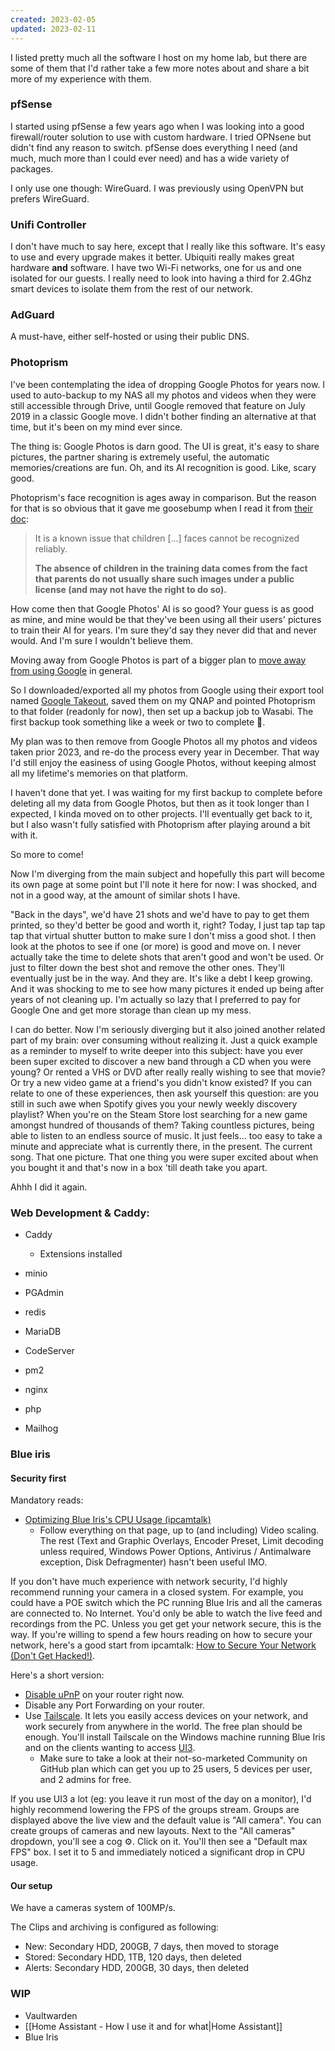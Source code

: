 ```yaml
---
created: 2023-02-05
updated: 2023-02-11
---
```

I listed pretty much all the software I host on my home lab, but there are some of them that I'd rather take a few more notes about and share a bit more of my experience with them.

### pfSense
I started using pfSense a few years ago when I was looking into a good firewall/router solution to use with custom hardware. I tried OPNsene but didn't find any reason to switch. pfSense does everything I need (and much, much more than I could ever need) and has a wide variety of packages. 

I only use one though: WireGuard. I was previously using OpenVPN but prefers WireGuard.

### Unifi Controller
I don't have much to say here, except that I really like this software. It's easy to use and every upgrade makes it better. Ubiquiti really makes great hardware **and** software. I have two Wi-Fi networks, one for us and one isolated for our guests. I really need to look into having a third for 2.4Ghz smart devices to isolate them from the rest of our network. 

### AdGuard
A must-have, either self-hosted or using their public DNS. 

### Photoprism
I've been contemplating the idea of dropping Google Photos for years now. I used to auto-backup to my NAS all my photos and videos when they were still accessible through Drive, until Google removed that feature on July 2019 in a classic Google move. I didn't bother finding an alternative at that time, but it's been on my mind ever since.

The thing is: Google Photos is darn good. The UI is great, it's easy to share pictures, the partner sharing is extremely useful, the automatic memories/creations are fun. Oh, and its AI recognition is good. Like, scary good. 

Photoprism's face recognition is ages away in comparison. But the reason for that is so obvious that it gave me goosebump when I read it from [their doc](https://docs.photoprism.app/user-guide/organize/people/#asian-faces-and-children):

>It is a known issue that children [...] faces cannot be recognized reliably. 
>
>**The absence of children in the training data comes from the fact that parents do not usually share such images under a public license (and may not have the right to do so).**

How come then that Google Photos' AI is so good? Your guess is as good as mine, and mine would be that they've been using all their users' pictures to train their AI for years. I'm sure they'd say they never did that and never would. And I'm sure I wouldn't believe them.

Moving away from Google Photos is part of a bigger plan to [move away from using Google](From%20the%20Google%20Ecosystem%20to%20kinda%20self-hosted.md) in general.

So I downloaded/exported all my photos from Google using their export tool named [Google Takeout](https://takeout.google.com/), saved them on my QNAP and pointed Photoprism to that folder (readonly for now), then set up a backup job to Wasabi. The first backup took something like a week or two to complete 😬.

My plan was to then remove from Google Photos all my photos and videos taken prior 2023, and re-do the process every year in December. That way I'd still enjoy the easiness of using Google Photos, without keeping almost all my lifetime's memories on that platform.

I haven't done that yet. I was waiting for my first backup to complete before deleting all my data from Google Photos, but then as it took longer than I expected, I kinda moved on to other projects. I'll eventually get back to it, but I also wasn't fully satisfied with Photoprism after playing around a bit with it.

So more to come!

Now I'm diverging from the main subject and hopefully this part will become its own page at some point but I'll note it here for now: I was shocked, and not in a good way, at the amount of similar shots I have.

"Back in the days", we'd have 21 shots and we'd have to pay to get them printed, so they'd better be good and worth it, right? Today, I just tap tap tap tap that virtual shutter button to make sure I don't miss a good shot. I then look at the photos to see if one (or more) is good and move on. I never actually take the time to delete shots that aren't good and won't be used. Or just to filter down the best shot and remove the other ones. They'll eventually just be in the way. And they are. It's like a debt I keep growing. And it was shocking to me to see how many pictures it ended up being after years of not cleaning up. I'm actually so lazy that I preferred to pay for Google One and get more storage than clean up my mess.

I can do better. Now I'm seriously diverging but it also joined another related part of my brain: over consuming without realizing it. Just a quick example as a reminder to myself to write deeper into this subject: have you ever been super excited to discover a new band through a CD when you were young? Or rented a VHS or DVD after really really wishing to see that movie? Or try a new video game at a friend's you didn't know existed? If you can relate to one of these experiences, then ask yourself this question: are you still in such awe when Spotify gives you your newly weekly discovery playlist? When you're on the Steam Store lost searching for a new game amongst hundred of thousands of them? Taking countless pictures, being able to listen to an endless source of music. It just feels... too easy to take a minute and appreciate what is currently there, in the present. The current song. That one picture. That one thing you were super excited about when you bought it and that's now in a box 'till death take you apart.

Ahhh I did it again.

### Web Development & Caddy: 
- Caddy
	- Extensions installed

- minio
- PGAdmin
- redis
- MariaDB
- CodeServer
- pm2
- nginx
- php
- Mailhog

### Blue iris
#### Security first
Mandatory reads:
- [Optimizing Blue Iris's CPU Usage (ipcamtalk)](https://ipcamtalk.com/wiki/optimizing-blue-iris-s-cpu-usage/)
	- Follow everything on that page, up to (and including) Video scaling. The rest (Text and Graphic Overlays, Encoder Preset, Limit decoding unless required, Windows Power Options, Antivirus / Antimalware exception, Disk Defragmenter) hasn't been useful IMO.

If you don't have much experience with network security, I'd highly recommend running your camera in a closed system. For example, you could have a POE switch which the PC running Blue Iris and all the cameras are connected to. No Internet. You'd only be able to watch the live feed and recordings from the PC. Unless you get get your network secure, this is the way. If you're willing to spend a few hours reading on how to secure your network, here's a good start from ipcamtalk: [How to Secure Your Network (Don't Get Hacked!)](https://ipcamtalk.com/wiki/how-to-secure-your-network-don-t-get-hacked/).

Here's a short version:
- [Disable uPnP](https://lifehacker.com/disable-upnp-on-your-wireless-router-already-1844012366) on your router right now.
- Disable any Port Forwarding on your router.
- Use [Tailscale](https://tailscale.com/). It lets you easily access devices on your network, and work securely from anywhere in the world. The free plan should be enough. You'll install Tailscale on the Windows machine running Blue Iris and on the clients wanting to access [UI3](https://ipcamtalk.com/threads/blue-iris-ui3.23528/).
	- Make sure to take a look at their not-so-marketed Community on GitHub plan which can get you up to 25 users, 5 devices per user, and 2 admins for free.

If you use UI3 a lot (eg: you leave it run most of the day on a monitor), I'd highly recommend lowering the FPS of the groups stream. Groups are displayed above the live view and the default value is "All camera". You can create groups of cameras and new layouts. Next to the "All cameras" dropdown, you'll see a cog ⚙️. Click on it. You'll then see a "Default max FPS" box. I set it to 5 and immediately noticed a significant drop in CPU usage.

#### Our setup
We have a cameras system of 100MP/s. 

The Clips and archiving is configured as following:
- New: Secondary HDD, 200GB, 7 days, then moved to storage
- Stored: Secondary HDD, 1TB, 120 days, then deleted
- Alerts: Secondary HDD, 200GB, 30 days, then deleted

### WIP
- Vaultwarden
- [[Home Assistant - How I use it and for what|Home Assistant]]
- Blue Iris